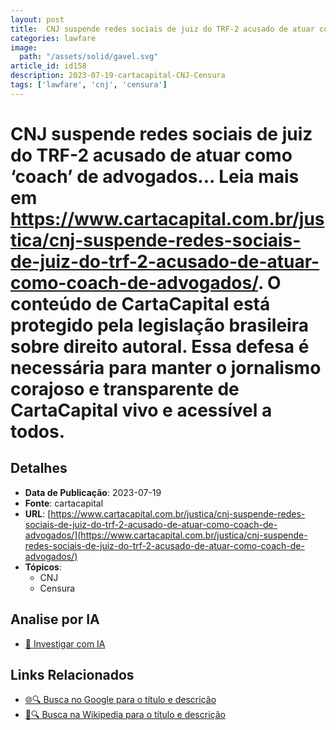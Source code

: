 ```yaml
---
layout: post
title:  CNJ suspende redes sociais de juiz do TRF-2 acusado de atuar como ‘coach’ de advogados... Leia mais em https://www.cartacapital.com.br/justica/cnj-suspende-redes-sociais-de-juiz-do-trf-2-acusado-de-atuar-como-coach-de-advogados/. O conteúdo de CartaCapital está protegido pela legislação brasileira sobre direito autoral. Essa defesa é necessária para manter o jornalismo corajoso e transparente de CartaCapital vivo e acessível a todos.
categories: lawfare
image: 
  path: "/assets/solid/gavel.svg"
article_id: id158
description: 2023-07-19-cartacapital-CNJ-Censura
tags: ['lawfare', 'cnj', 'censura']
---
```


# CNJ suspende redes sociais de juiz do TRF-2 acusado de atuar como ‘coach’ de advogados... Leia mais em https://www.cartacapital.com.br/justica/cnj-suspende-redes-sociais-de-juiz-do-trf-2-acusado-de-atuar-como-coach-de-advogados/. O conteúdo de CartaCapital está protegido pela legislação brasileira sobre direito autoral. Essa defesa é necessária para manter o jornalismo corajoso e transparente de CartaCapital vivo e acessível a todos.

## Detalhes
- **Data de Publicação**: 2023-07-19
- **Fonte**: cartacapital
- **URL**: [https://www.cartacapital.com.br/justica/cnj-suspende-redes-sociais-de-juiz-do-trf-2-acusado-de-atuar-como-coach-de-advogados/](https://www.cartacapital.com.br/justica/cnj-suspende-redes-sociais-de-juiz-do-trf-2-acusado-de-atuar-como-coach-de-advogados/)
- **Tópicos**:
  - CNJ
  - Censura

## Analise por IA
- [🤖 Investigar com IA](https://www.perplexity.ai/search?q=%22not%C3%ADcia%20artigo%20Brasil%22%20CNJ%20suspende%20redes%20sociais%20de%20juiz%20do%20TRF-2%20acusado%20de%20atuar%20como%20%E2%80%98coach%E2%80%99%20de%20advogados...%20Leia%20mais%20em%20https%3A//www.cartacapital.com.br/justica/cnj-suspende-redes-sociais-de-juiz-do-trf-2-acusado-de-atuar-como-coach-de-advogados/.%20O%20conte%C3%BAdo%20de%20CartaCapital%20est%C3%A1%20protegido%20pela%20legisla%C3%A7%C3%A3o%20brasileira%20sobre%20direito%20autoral.%20Essa%20defesa%20%C3%A9%20necess%C3%A1ria%20para%20manter%20o%20jornalismo%20corajoso%20e%20transparente%20de%20CartaCapital%20vivo%20e%20acess%C3%ADvel%20a%20todos.%20cartacapital%202023-07-19)

## Links Relacionados
- [🌐🔍 Busca no Google para o título e descrição](https://www.google.com/search?q=%22not%C3%ADcia%20artigo%20Brasil%22%20CNJ%20suspende%20redes%20sociais%20de%20juiz%20do%20TRF-2%20acusado%20de%20atuar%20como%20%E2%80%98coach%E2%80%99%20de%20advogados...%20Leia%20mais%20em%20https%3A//www.cartacapital.com.br/justica/cnj-suspende-redes-sociais-de-juiz-do-trf-2-acusado-de-atuar-como-coach-de-advogados/.%20O%20conte%C3%BAdo%20de%20CartaCapital%20est%C3%A1%20protegido%20pela%20legisla%C3%A7%C3%A3o%20brasileira%20sobre%20direito%20autoral.%20Essa%20defesa%20%C3%A9%20necess%C3%A1ria%20para%20manter%20o%20jornalismo%20corajoso%20e%20transparente%20de%20CartaCapital%20vivo%20e%20acess%C3%ADvel%20a%20todos.%20cartacapital%202023-07-19)
- [📖🔍 Busca na Wikipedia para o título e descrição](https://pt.wikipedia.org/w/index.php?search=%22not%C3%ADcia%20artigo%20Brasil%22%20CNJ%20suspende%20redes%20sociais%20de%20juiz%20do%20TRF-2%20acusado%20de%20atuar%20como%20%E2%80%98coach%E2%80%99%20de%20advogados...%20Leia%20mais%20em%20https%3A//www.cartacapital.com.br/justica/cnj-suspende-redes-sociais-de-juiz-do-trf-2-acusado-de-atuar-como-coach-de-advogados/.%20O%20conte%C3%BAdo%20de%20CartaCapital%20est%C3%A1%20protegido%20pela%20legisla%C3%A7%C3%A3o%20brasileira%20sobre%20direito%20autoral.%20Essa%20defesa%20%C3%A9%20necess%C3%A1ria%20para%20manter%20o%20jornalismo%20corajoso%20e%20transparente%20de%20CartaCapital%20vivo%20e%20acess%C3%ADvel%20a%20todos.%20cartacapital%202023-07-19)

